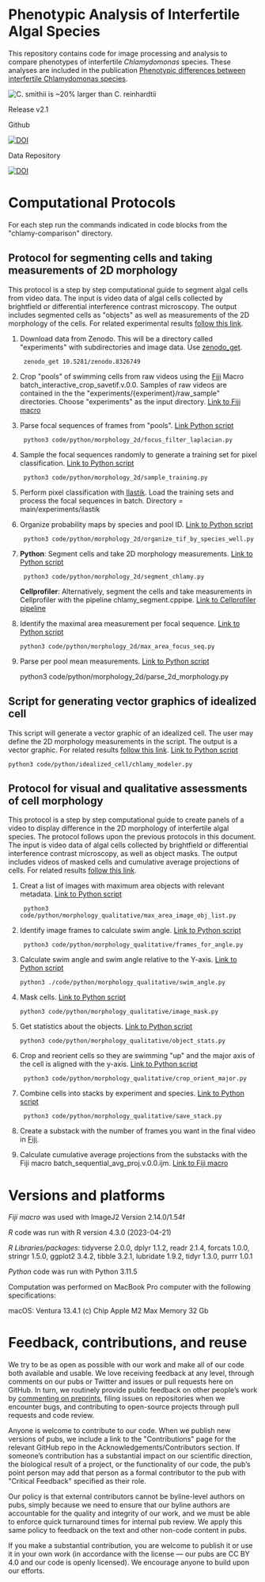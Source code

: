 # Phenotypic Analysis of Interfertile Algal Species

This repository contains code for image processing and analysis to compare phenotypes of interfertile *Chlamydomonas* species. These analyses are included in the publication [Phenotypic differences between interfertile Chlamydomonas species](https://doi.org/10.57844/arcadia-35f0-3e16).

![C. smithii is ~20% larger than C. reinhardtii](./cell_morphology.gif)

Release v2.1

Github

[![DOI](https://zenodo.org/badge/644048016.svg)](https://zenodo.org/badge/latestdoi/644048016)

Data Repository

[![DOI](https://zenodo.org/badge/DOI/10.5281/zenodo.8326749.svg)](https://doi.org/10.5281/zenodo.8326749)

# Computational Protocols

For each step run the commands indicated in code blocks from the "chlamy-comparison" directory.

## Protocol for segmenting cells and taking measurements of 2D morphology

This protocol is a step by step computational guide to segment algal cells from video data. The input is video data of algal cells collected by brightfield or differential interference contrast microscopy. The output includes segmented cells as "objects" as well as measurements of the 2D morphology of the cells. For related experimental results [follow this link](https://research.arcadiascience.com/pub/result-chlamydomonas-phenotypes#nj8khdxj90e).

1. Download data from Zenodo. This will be a directory called "experiments" with subdirectories and image data. Use [zenodo_get](https://github.com/dvolgyes/zenodo_get).

        zenodo_get 10.5281/zenodo.8326749

2. Crop "pools" of swimming cells from raw videos using the [Fiji](https://imagej.net/software/fiji/) Macro batch_interactive_crop_savetif.v.0.0. Samples of raw videos are contained in the the "experiments/{experiment}/raw_sample" directories. Choose "experiments" as the input directory. [Link to Fiji macro](./code/FIJI/batch_interactive_crop_savetif.ijm)

3. Parse focal sequences of frames from "pools". [Link Python script](./code/python/morphology_2d/focus_filter_laplacian.py)

        python3 code/python/morphology_2d/focus_filter_laplacian.py
   
5. Sample the focal sequences randomly to generate a training set for pixel classification. [Link to Python script](./code/python/morphology_2d/sample_training.py)

        python3 code/python/morphology_2d/sample_training.py


6. Perform pixel classification with [Ilastik](https://www.ilastik.org/). Load the training sets and process the focal sequences in batch. Directory = main/experiments/ilastik

7. Organize probability maps by species and pool ID. [Link to Python script](./code/python/morphology_2d/organize_tif_by_species_well.py)

        python3 code/python/morphology_2d/organize_tif_by_species_well.py

8. **Python**: Segment cells and take 2D morphology measurements. [Link to Python script](./code/python/morphology_2d/segment_chlamy.py)

        python3 code/python/morphology_2d/segment_chlamy.py

   **Cellprofiler**: Alternatively, segment the cells and take measurements in Cellprofiler with the pipeline chlamy_segment.cppipe. [Link to Cellprofiler pipeline](./code/Cellprofiler/chlamy_segment.cppipe)

9.  Identify the maximal area measurement per focal sequence. [Link to Python script](./code/python/morphology_2d/max_area_focus_seq.py)

        python3 code/python/morphology_2d/max_area_focus_seq.py

10.  Parse per pool mean measurements. [Link to Python script](./code/python/morphology_2d/parse_2d_morphology.py)

        python3 code/python/morphology_2d/parse_2d_morphology.py

## Script for generating vector graphics of idealized cell

This script will generate a vector graphic of an idealized cell. The user may define the 2D morphology measurements in the script. The output is a vector graphic. For related results [follow this link](https://research.arcadiascience.com/pub/result-chlamydomonas-phenotypes#nj8khdxj90e). [Link to Python script](./code/python/idealized_cell/chlamy_modeler.py)

    python3 code/python/idealized_cell/chlamy_modeler.py

## Protocol for visual and qualitative assessments of cell morphology

This protocol is a step by step computational guide to create panels of a video to display difference in the 2D morphology of interfertile algal species. The protocol follows upon the previous protocols in this document. The input is video data of algal cells collected by brightfield or differential interference contrast microscopy, as well as object masks. The output includes videos of masked cells and cumulative average projections of cells. For related results [follow this link](https://research.arcadiascience.com/pub/result-chlamydomonas-phenotypes#nsmnfifz9no).


1. Creat a list of images with maximum area objects with relevant metadata. [Link to Python script](./code/python/morphology_qualitative/max_area_image_obj_list.py)

        python3 code/python/morphology_qualitative/max_area_image_obj_list.py

2. Identify image frames to calculate swim angle. [Link to Python script](./code/python/morphology_qualitative/frames_for_angle.py)

        python3 code/python/morphology_qualitative/frames_for_angle.py

3. Calculate swim angle and swim angle relative to the Y-axis. [Link to Python script](./code/python/morphology_qualitative/swim_angle.py)

       python3 ./code/python/morphology_qualitative/swim_angle.py

4. Mask cells. [Link to Python script](./code/python/morphology_qualitative/image_mask.py)

       python3 code/python/morphology_qualitative/image_mask.py

5. Get statistics about the objects. [Link to Python script](./code/python/morphology_qualitative/object_stats.py)

       python3 code/python/morphology_qualitative/object_stats.py

6. Crop and reorient cells so they are swimming "up" and the major axis of the cell is aligned with the y-axis. [Link to Python script](./code/python/morphology_qualitative/crop_orient_major.py)

        python3 code/python/morphology_qualitative/crop_orient_major.py

7. Combine cells into stacks by experiment and species. [Link to Python script](./code/python/morphology_qualitative/save_stack.py)

        python3 code/python/morphology_qualitative/save_stack.py

8.  Create a substack with the number of frames you want in the final video in [Fiji](https://imagej.net/software/fiji/).

9.  Calculate cumulative average projections from the substacks with the Fiji macro batch_sequential_avg_proj.v.0.0.ijm. [Link to Fiji macro](./code/FIJI/batch_sequential_avg_projection.ijm)


# Versions and platforms
*Fiji macro* was used with ImageJ2 Version 2.14.0/1.54f

*R* code was run with R version 4.3.0 (2023-04-21)

*R Libraries/packages*: tidyverse 2.0.0, dplyr     1.1.2, readr     2.1.4, forcats   1.0.0, stringr   1.5.0, ggplot2   3.4.2, tibble    3.2.1, lubridate 1.9.2, tidyr     1.3.0, purrr     1.0.1

*Python* code was run with Python 3.11.5

Computation was performed on MacBook Pro computer with the following specifications:

macOS: Ventura 13.4.1 (c)
Chip Apple M2 Max
Memory 32 Gb

# Feedback, contributions, and reuse

We try to be as open as possible with our work and make all of our code both available and usable.
We love receiving feedback at any level, through comments on our pubs or Twitter and issues or pull requests here on GitHub.
In turn, we routinely provide public feedback on other people’s work by [commenting on preprints](https://sciety.org/lists/f8459240-f79c-4bb2-bb55-b43eae25e4f6), filing issues on repositories when we encounter bugs, and contributing to open-source projects through pull requests and code review.

Anyone is welcome to contribute to our code.
When we publish new versions of pubs, we include a link to the "Contributions" page for the relevant GitHub repo in the Acknowledgements/Contributors section.
If someone’s contribution has a substantial impact on our scientific direction, the biological result of a project, or the functionality of our code, the pub’s point person may add that person as a formal contributor to the pub with "Critical Feedback" specified as their role.

Our policy is that external contributors cannot be byline-level authors on pubs, simply because we need to ensure that our byline authors are accountable for the quality and integrity of our work, and we must be able to enforce quick turnaround times for internal pub review.
We apply this same policy to feedback on the text and other non-code content in pubs.

If you make a substantial contribution, you are welcome to publish it or use it in your own work (in accordance with the license — our pubs are CC BY 4.0 and our code is openly licensed).
We encourage anyone to build upon our efforts.
